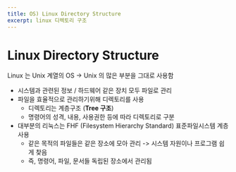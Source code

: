 ```yaml
---
title: OS) Linux Directory Structure
excerpt: linux 디렉토리 구조
---
```


# Linux Directory Structure
Linux 는 Unix 계열의 OS -> Unix 의 많은 부분을 그대로 사용함
- 시스템과 관련된 정보 /  하드웨어 같은 장치 모두 파일로 관리
- 파일을 효율적으로 관리하기위해 디렉토리를 사용
  - 디렉토리는 계층구조 (**Tree 구조**)
  - 명령어의 성격, 내용, 사용권한 등에 따라 디렉토리로 구분
- 대부분의 리눅스는 FHF (Filesystem Hierarchy Standard) 표준파일시스템 계층 사용
  - 같은 목적의 파일들은 같은 장소에 모아 관리 -> 시스템 자원이나 프로그램 쉽게 찾음
  - 즉, 명령어, 파일, 문서들 독립된 장소에서 관리됨
